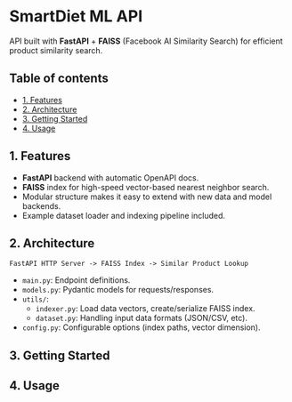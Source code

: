 # SmartDiet ML API

API built with **FastAPI** + **FAISS** (Facebook AI Similarity Search) for efficient product similarity search.

## Table of contents
- [1. Features](#1-features)
- [2. Architecture](#2-architecture)
- [3. Getting Started](#3-getting-started)
- [4. Usage](#4-usage)

## 1. Features

- **FastAPI** backend with automatic OpenAPI docs.
- **FAISS** index for high-speed vector-based nearest neighbor search.
- Modular structure makes it easy to extend with new data and model backends.
- Example dataset loader and indexing pipeline included.

## 2. Architecture

```plain
FastAPI HTTP Server -> FAISS Index -> Similar Product Lookup
```

- `main.py`: Endpoint definitions.
- `models.py`: Pydantic models for requests/responses.
- `utils/`:
  - `indexer.py`: Load data vectors, create/serialize FAISS index.
  - `dataset.py`: Handling input data formats (JSON/CSV, etc).
- `config.py`: Configurable options (index paths, vector dimension).

## 3. Getting Started


## 4. Usage
